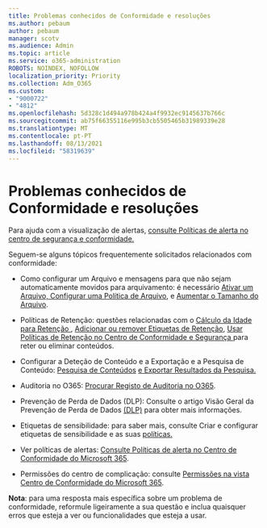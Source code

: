 ```yaml
---
title: Problemas conhecidos de Conformidade e resoluções
ms.author: pebaum
author: pebaum
manager: scotv
ms.audience: Admin
ms.topic: article
ms.service: o365-administration
ROBOTS: NOINDEX, NOFOLLOW
localization_priority: Priority
ms.collection: Adm_O365
ms.custom:
- "9000722"
- "4812"
ms.openlocfilehash: 5d328c1d494a978b424a4f9932ec9145637b766c
ms.sourcegitcommit: ab75f66355116e995b3cb5505465b31989339e28
ms.translationtype: MT
ms.contentlocale: pt-PT
ms.lasthandoff: 08/13/2021
ms.locfileid: "58319639"
---
```

# <a name="compliance-common-issues-and-resolutions"></a>Problemas conhecidos de Conformidade e resoluções

Para ajuda com a visualização de alertas, [consulte Políticas de alerta no centro de segurança e conformidade.](https://docs.microsoft.com/microsoft-365/compliance/alert-policies)

Seguem-se alguns tópicos frequentemente solicitados relacionados com conformidade:

- Como configurar um Arquivo e mensagens para que não sejam automaticamente movidos para arquivamento: é necessário [Ativar um Arquivo, Configurar uma Política de Arquivo](https://docs.microsoft.com/microsoft-365/compliance/set-up-an-archive-and-deletion-policy-for-mailboxes), e [Aumentar o Tamanho do Arquivo](https://docs.microsoft.com/microsoft-365/compliance/enable-unlimited-archiving).

- Políticas de Retenção: questões relacionadas com o [Cálculo da Idade para Retenção ](https://docs.microsoft.com/exchange/security-and-compliance/messaging-records-management/retention-age), [Adicionar ou remover Etiquetas de Retenção](https://docs.microsoft.com/exchange/security-and-compliance/messaging-records-management/add-or-remove-retention-tags), [Usar Políticas de Retenção no Centro de Conformidade e Segurança ](https://docs.microsoft.com/exchange/security-and-compliance/messaging-records-management/create-a-retention-policy) para reter ou eliminar conteúdos.

- Configurar a Deteção de Conteúdo e a Exportação e a Pesquisa de Conteúdo: [Pesquisa de Conteúdos](https://docs.microsoft.com/microsoft-365/compliance/content-search) [e Exportar Resultados da Pesquisa.](https://docs.microsoft.com/microsoft-365/compliance/export-search-results)

- Auditoria no O365: [Procurar Registo de Auditoria no O365](https://docs.microsoft.com/microsoft-365/compliance/search-the-audit-log-in-security-and-compliance).

- Prevenção de Perda de Dados (DLP): Consulte o artigo Visão Geral da Prevenção de Perda de Dados [(DLP)](https://docs.microsoft.com/microsoft-365/compliance/data-loss-prevention-policies) para obter mais informações.
 
- Etiquetas de sensibilidade: para saber mais, consulte Criar e configurar etiquetas de sensibilidade e as suas [políticas.](https://docs.microsoft.com/microsoft-365/compliance/create-sensitivity-labels)

- Ver políticas de alertas: [Consulte Políticas de alerta no Centro de Conformidade do Microsoft 365](https://docs.microsoft.com/microsoft-365/compliance/alert-policies).

- Permissões do centro de complicação: consulte [Permissões na vista Centro de Conformidade do Microsoft 365](https://docs.microsoft.com/microsoft-365/compliance/microsoft-365-compliance-center-permissions).

**Nota**: para uma resposta mais específica sobre um problema de conformidade, reformule ligeiramente a sua questão e inclua quaisquer erros que esteja a ver ou funcionalidades que esteja a usar.
